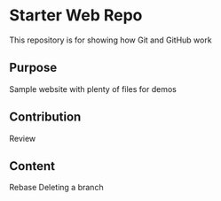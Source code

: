 # Starter Web Repo

This repository is for showing how Git and GitHub work

## Purpose

Sample website with plenty of files for demos

## Contribution
Review

## Content
Rebase
Deleting a branch